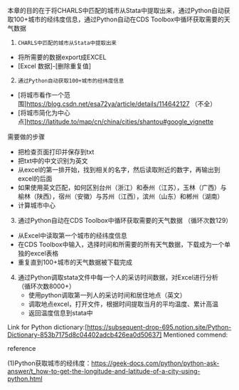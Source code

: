 本章的目的在于将CHARLS中匹配的城市从Stata中提取出来，通过Python自动获取100+城市的经纬度信息，通过Python自动在CDS Toolbox中循环获取需要的天气数据

1. `CHARLS中匹配的城市从Stata中提取出来`
- 将所需要的数据export成EXCEL
- [Excel 数据]-[删除重复值]

2. `通过Python自动获取100+城市的经纬度信息`
  - [将城市看作一个范围]https://blog.csdn.net/esa72ya/article/details/114642127 （不全）
  - [将城市简化为中心点]https://latitude.to/map/cn/china/cities/shantou#google_vignette

  需要做的步骤
  - 把检查页面打印并保存到txt
  - 把txt中的中文识别为英文
  - 从excel的第一排开始，找到相关的名字，然后读取附近的数字，再输出到excel的后面
  - 如果使用英文匹配，如何区别台州（浙江）和泰州（江苏），玉林（广西）与榆林（陕西），宿州（安徽）与苏州（江西），滨州（山东）和郴州（湖南）
  - 计算城市中心

3. 通过Python自动在CDS Toolbox中循环获取需要的天气数据 （循环次数129）
  - 从Excel中读取第一个城市的经纬度信息
  - 在CDS Toolbox中输入，选择时间和所需要的所有天气数据，下载成为一个单独的excel表格
  - 重复直到100+城市的天气数据被下载完成

4. 通过Python调取stata文件中每一个人的采访时间数据，对Excel进行分析 （循环次数8000+）
   - 使用python调取第一列人的采访时间和居住地点（英文）
   - 调取地点excel，打开文件，根据时间提取当月的平均温度、累计高温
   - 返回温度信息到stata中


Link for Python dictionary:[https://subsequent-drop-695.notion.site/Python-Dictionary-853b7175d8c04402adcb426ea0d50637]
Mentioned commend:

reference

(1)Python获取城市的经纬度：https://geek-docs.com/python/python-ask-answer/t_how-to-get-the-longitude-and-latitude-of-a-city-using-python.html
